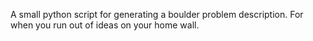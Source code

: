A small python script for generating a boulder problem description. For when you run out of ideas on your home wall.